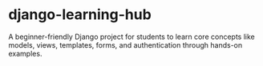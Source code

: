 # django-learning-hub
A beginner-friendly Django project for students to learn core concepts like models, views, templates, forms, and authentication through hands-on examples.
